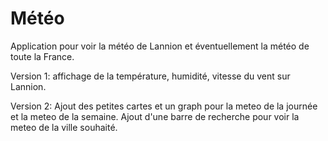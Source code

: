# Météo
Application pour voir la météo de Lannion et éventuellement la météo de toute la France.

Version 1: 
affichage de la température, humidité, vitesse du vent sur Lannion.

Version 2: 
Ajout des petites cartes et un graph pour la meteo de la journée et la meteo de la semaine.
Ajout d'une barre de recherche pour voir la meteo de la ville souhaité.
